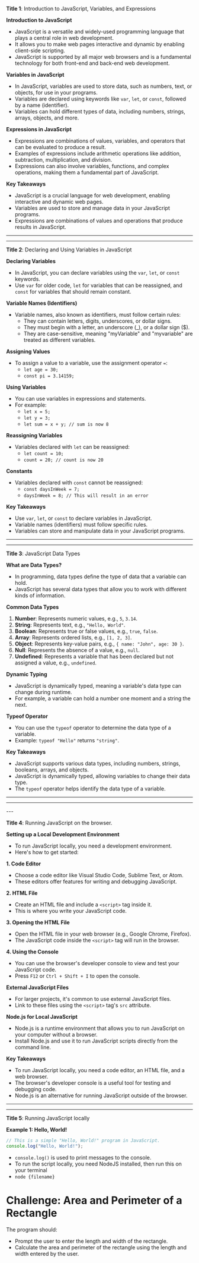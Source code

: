 **Title 1**: Introduction to JavaScript, Variables, and Expressions


**Introduction to JavaScript**

- JavaScript is a versatile and widely-used programming language that plays a central role in web development.
- It allows you to make web pages interactive and dynamic by enabling client-side scripting.
- JavaScript is supported by all major web browsers and is a fundamental technology for both front-end and back-end web development.

**Variables in JavaScript**

- In JavaScript, variables are used to store data, such as numbers, text, or objects, for use in your programs.
- Variables are declared using keywords like `var`, `let`, or `const`, followed by a name (identifier).
- Variables can hold different types of data, including numbers, strings, arrays, objects, and more.

**Expressions in JavaScript**

- Expressions are combinations of values, variables, and operators that can be evaluated to produce a result.
- Examples of expressions include arithmetic operations like addition, subtraction, multiplication, and division.
- Expressions can also involve variables, functions, and complex operations, making them a fundamental part of JavaScript.

**Key Takeaways**

- JavaScript is a crucial language for web development, enabling interactive and dynamic web pages.
- Variables are used to store and manage data in your JavaScript programs.
- Expressions are combinations of values and operations that produce results in JavaScript.

<hr>
<hr>

**Title 2**: Declaring and Using Variables in JavaScript

**Declaring Variables**

- In JavaScript, you can declare variables using the `var`, `let`, or `const` keywords.
- Use `var` for older code, `let` for variables that can be reassigned, and `const` for variables that should remain constant.

**Variable Names (Identifiers)**

- Variable names, also known as identifiers, must follow certain rules:
  - They can contain letters, digits, underscores, or dollar signs.
  - They must begin with a letter, an underscore (_), or a dollar sign ($).
  - They are case-sensitive, meaning "myVariable" and "myvariable" are treated as different variables.

**Assigning Values**

- To assign a value to a variable, use the assignment operator `=`:
  - `let age = 30;`
  - `const pi = 3.14159;`

**Using Variables**

- You can use variables in expressions and statements.
- For example:
  - `let x = 5;`
  - `let y = 3;`
  - `let sum = x + y; // sum is now 8`

**Reassigning Variables**

- Variables declared with `let` can be reassigned:
  - `let count = 10;`
  - `count = 20; // count is now 20`

**Constants**

- Variables declared with `const` cannot be reassigned:
  - `const daysInWeek = 7;`
  - `daysInWeek = 8; // This will result in an error`

**Key Takeaways**

- Use `var`, `let`, or `const` to declare variables in JavaScript.
- Variable names (identifiers) must follow specific rules.
- Variables can store and manipulate data in your JavaScript programs.

<hr>
<hr>

**Title 3**: JavaScript Data Types

**What are Data Types?**

- In programming, data types define the type of data that a variable can hold.
- JavaScript has several data types that allow you to work with different kinds of information.

**Common Data Types**

1. **Number**: Represents numeric values, e.g., `5`, `3.14`.
2. **String**: Represents text, e.g., `"Hello, World"`.
3. **Boolean**: Represents true or false values, e.g., `true`, `false`.
4. **Array**: Represents ordered lists, e.g., `[1, 2, 3]`.
5. **Object**: Represents key-value pairs, e.g., `{ name: "John", age: 30 }`.
6. **Null**: Represents the absence of a value, e.g., `null`.
7. **Undefined**: Represents a variable that has been declared but not assigned a value, e.g., `undefined`.

**Dynamic Typing**

- JavaScript is dynamically typed, meaning a variable's data type can change during runtime.
- For example, a variable can hold a number one moment and a string the next.

**Typeof Operator**

- You can use the `typeof` operator to determine the data type of a variable.
- Example: `typeof "Hello"` returns `"string"`.

**Key Takeaways**

- JavaScript supports various data types, including numbers, strings, booleans, arrays, and objects.
- JavaScript is dynamically typed, allowing variables to change their data type.
- The `typeof` operator helps identify the data type of a variable.

<hr>
<hr>
---

**Title 4**: Running JavaScript on the browser.

**Setting up a Local Development Environment**

- To run JavaScript locally, you need a development environment.
- Here's how to get started:

**1. Code Editor**

- Choose a code editor like Visual Studio Code, Sublime Text, or Atom.
- These editors offer features for writing and debugging JavaScript.

**2. HTML File**

- Create an HTML file and include a `<script>` tag inside it.
- This is where you write your JavaScript code.

**3. Opening the HTML File**

- Open the HTML file in your web browser (e.g., Google Chrome, Firefox).
- The JavaScript code inside the `<script>` tag will run in the browser.

**4. Using the Console**

- You can use the browser's developer console to view and test your JavaScript code.
- Press `F12` or `Ctrl + Shift + I` to open the console.

**External JavaScript Files**

- For larger projects, it's common to use external JavaScript files.
- Link to these files using the `<script>` tag's `src` attribute.

**Node.js for Local JavaScript**

- Node.js is a runtime environment that allows you to run JavaScript on your computer without a browser.
- Install Node.js and use it to run JavaScript scripts directly from the command line.

**Key Takeaways**

- To run JavaScript locally, you need a code editor, an HTML file, and a web browser.
- The browser's developer console is a useful tool for testing and debugging code.
- Node.js is an alternative for running JavaScript outside of the browser.

<hr>
<hr>

**Title 5**: Running JavaScript locally

**Example 1: Hello, World!**

```javascript
// This is a simple "Hello, World!" program in JavaScript.
console.log("Hello, World!");
```

- `console.log()` is used to print messages to the console.
- To run the script locally, you need NodeJS installed, then run this on your terminal
- `node {filename}`

# Challenge: Area and Perimeter of a Rectangle

The program should:

- Prompt the user to enter the length and width of the rectangle.
- Calculate the area and perimeter of the rectangle using the length and width entered by the user.
